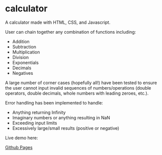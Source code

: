# calculator

A calculator made with HTML, CSS, and Javascript.

User can chain together any combination of functions including:

* Addition
* Subtraction
* Multiplication
* Division
* Exponentials
* Decimals
* Negatives

A large number of corner cases (hopefully all!) have been tested to ensure the user cannot input invalid sequences of numbers/operations (double operators, double decimals, whole numbers with leading zeroes, etc.).  

Error handling has been implemented to handle:

* Anything returning Infinity
* Imaginary numbers or anything resulting in NaN
* Exceeding input limits
* Excessively large/small results (positive or negative)

Live demo here:

[Github Pages](https://m-catha.github.io/calculator/)
